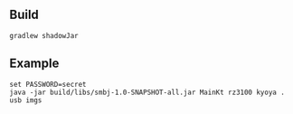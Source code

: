 ## Build
```shell
gradlew shadowJar
```

## Example
```shell
set PASSWORD=secret
java -jar build/libs/smbj-1.0-SNAPSHOT-all.jar MainKt rz3100 kyoya . usb imgs
```